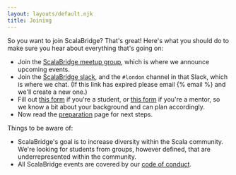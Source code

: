 ```yaml
---
layout: layouts/default.njk
title: Joining
---
```


So you want to join ScalaBridge? That's great! Here's what you should do to make sure you hear about everything that's going on:

* Join the [ScalaBridge meetup group][meetup], which is where we announce upcoming events.
* Join the [ScalaBridge slack][slack], and the `#london` channel in that Slack, which is where we chat. (If this link has expired please email {% email %} and we'll create a new one.)
* Fill out [this form][student-form] if you're a student, or [this form][mentor-form] if you're a mentor, so we know a bit about your background and can plan accordingly.
* Now read the [preparation][preparation] page for next steps.


Things to be aware of:

* ScalaBridge's goal is to increase diversity within the Scala community. We're looking for students from groups, however defined, that are underrepresented within the community.
* All ScalaBridge events are covered by our [code of conduct][coc].

[slack]: https://join.slack.com/t/scalabridge/shared_invite/enQtNzM0MjY4NjIzMzY2LWVkNTFmZjQ1MTk3YmFjNDY2ODA0YjFhYzgzNDYxMmQ1Mzc4NjlmZDUwMWY1ZmQ1YjNiM2YzM2ViM2MyMDUzZjI
[student-form]: https://docs.google.com/forms/d/e/1FAIpQLSe-1thDrpDMvHttzbZ1lEetDP4lkvf025wJCkxT9jyoJDNBuw/viewform
[mentor-form]: https://docs.google.com/forms/d/e/1FAIpQLScOaEfBrpxKDvsoGxjIM9RPDiTPtyJEb-DDZ4UItX22vDx7JA/viewform
[meetup]: https://www.meetup.com/ScalaBridge-London/
[coc]: https://scalabridge.org/code-of-conduct
[preparation]: /preparation
